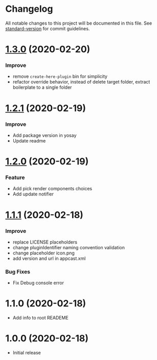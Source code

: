 # Changelog

All notable changes to this project will be documented in this file. See [standard-version](https://github.com/conventional-changelog/standard-version) for commit guidelines.


<a name="1.3.0"></a>
# [1.3.0](https://github.com/FriendsOfHere/plugin-generator/compare/v1.3.0...v1.2.1) (2020-02-20)

### Improve

* remove `create-here-plugin` bin for simplicity
* refactor override behavior, instead of delete target folder, extract boilerplate to a single folder

<a name="1.2.1"></a>
# [1.2.1](https://github.com/FriendsOfHere/plugin-generator/compare/v1.2.1...v1.2.0) (2020-02-19)

### Improve

* Add package version in yosay
* Update readme


<a name="1.2.0"></a>
# [1.2.0](https://github.com/FriendsOfHere/plugin-generator/compare/v1.2.0...v1.1.1) (2020-02-19)

### Feature

* Add pick render components choices
* Add update notifier

<a name="1.1.1"></a>
# [1.1.1](https://github.com/FriendsOfHere/plugin-generator/compare/v1.1.0...v1.1.1) (2020-02-18)

### Improve

* replace LICENSE placeholders
* change pluginIdentifier naming convention validation
* change placeholder icon.png
* add version and url in appcast.xml

### Bug Fixes

* Fix Debug console error

<a name="1.1.0"></a>
# 1.1.0 (2020-02-18)

* Add info to root READEME

<a name="1.0.0"></a>
# 1.0.0 (2020-02-18)

* Initial release
